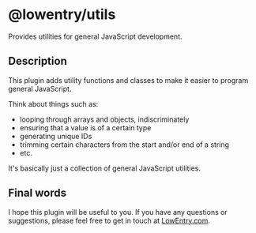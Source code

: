 # @lowentry/utils

Provides utilities for general JavaScript development.


## Description

This plugin adds utility functions and classes to make it easier to program general JavaScript.

Think about things such as:

- looping through arrays and objects, indiscriminately
- ensuring that a value is of a certain type
- generating unique IDs
- trimming certain characters from the start and/or end of a string
- etc.

It's basically just a collection of general JavaScript utilities.


## Final words

I hope this plugin will be useful to you. If you have any questions or suggestions, please feel free to get in touch at [LowEntry.com](https://lowentry.com/).
